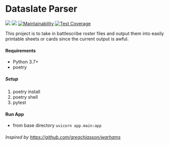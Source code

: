 # Dataslate Parser
![](https://github.com/stvnksslr/dataslate-parser/workflows/build/badge.svg)
![](https://github.com/stvnksslr/dataslate-parser/workflows/deploy/badge.svg)
[![Maintainability](https://api.codeclimate.com/v1/badges/86bd40b6d3fd037140d4/maintainability)](https://codeclimate.com/github/stvnksslr/dataslate-parser/maintainability)
[![Test Coverage](https://api.codeclimate.com/v1/badges/86bd40b6d3fd037140d4/test_coverage)](https://codeclimate.com/github/stvnksslr/dataslate-parser/test_coverage)

This project is to take in battlescribe roster files and output them into easily printable sheets or cards since the current output is awful.

#### Requirements
* Python 3.7+
* poetry 

##### Setup
1. poetry install
2. poetry shell
3. pytest

#### Run App
* from base directory
`uvicorn app.main:app`


###### Inspired by https://github.com/gregchiasson/warhams 
